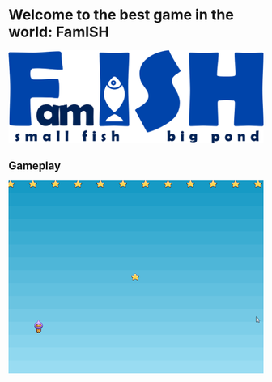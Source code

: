 # Welcome to the best game in the world: FamISH

![logo](src/images/logo.png)

## Gameplay

![FamISH](famish.gif)
